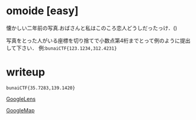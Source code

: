 # omoide [easy]
懐かしい二年前の写真.おばさんと私はこのころ恋人どうしだったっけ．()

写真をとった人がいる座標を切り捨てで小数点第4桁までとって例のように提出して下さい．
例:`bunaiCTF{123.1234,312.4231}`

# writeup
`bunaiCTF{35.7283,139.1420}`

[GoogleLens](https://lens.google.com/search?p=AXAp4whbVtyKP696fby3zux_ve2O6W3EmX8Ovi5swJAuIT_Qdi-wVsQI04yw5_VlnkBuVjnHbw5mPtaFpRKt4re5FKbSs0CxP0b0QEb9ysuMdEtrrrDLEH2JibLKmHiw70e6YAP-KNzAwilRrlVne7PqdP_OOmQSsh3Rgk_tIK5CdBQlqReSJdr8Z2xokuLBuDzUmjzmIB3Df7xBSDuaSMSsS6_3m-0dYOILgrSZHZrdSXszq_pSMhN3cmMPKAboh9yFphgzu6mIq1WRwMm9KbSWY8oELKbUwZXImI3Y3z1wZK_Mb5F0F05mjmH7HLwZTRGrUVHegEQ6MAgHr_dHPPRPucHnFaej&ep=gisbubb&hl=ja&re=df#lns=W251bGwsbnVsbCxudWxsLG51bGwsbnVsbCxudWxsLG51bGwsIkVrY0tKR1kyTURZMk1XWTVMVE5rT0dZdE5EVmlOQzA1WlRoa0xUUmpaakEyTURnMVpUTTROaElmY3poRWNGaEphRVZOYWpCV2QwMURZVjlYYUdaVlQxZDFURm90TjFWU1p3PT0iLG51bGwsbnVsbCxudWxsXQ==)

[GoogleMap](https://www.google.com/maps/@35.7283854,139.1420247,2a,75y,184.97h,108.6t/data=!3m6!1e1!3m4!1sHBMlzST-h5JiWEnlVOoz9g!2e0!7i16384!8i8192)